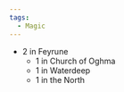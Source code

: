```yaml
---
tags:
  - Magic
---
```


- 2 in Feyrune
	- 1 in Church of Oghma
	- 1 in Waterdeep 
	- 1 in the North